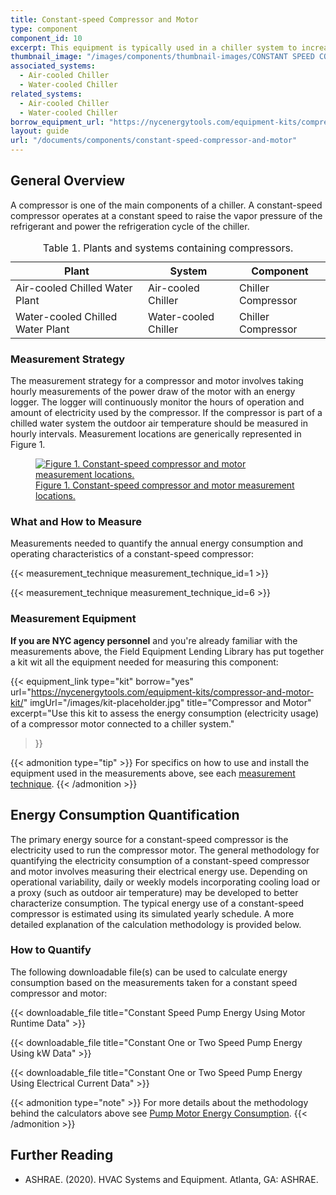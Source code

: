```yaml
---
title: Constant-speed Compressor and Motor
type: component
component_id: 10
excerpt: This equipment is typically used in a chiller system to increase the temperature and pressure of refrigerant.
thumbnail_image: "/images/components/thumbnail-images/CONSTANT SPEED COMPRESSOR.jpg"
associated_systems:
  - Air-cooled Chiller
  - Water-cooled Chiller
related_systems:
  - Air-cooled Chiller
  - Water-cooled Chiller
borrow_equipment_url: "https://nycenergytools.com/equipment-kits/compressor-and-motor-kit/"
layout: guide
url: "/documents/components/constant-speed-compressor-and-motor"
---
```


## General Overview

A compressor is one of the main components of a chiller. A constant-speed compressor operates at a
constant speed to raise the vapor pressure of the refrigerant and power the refrigeration cycle of the chiller. 

<div class="table-wrapper">
<table width="100%" cellspacing="0" cellpadding="7">
    <caption>Table 1. Plants and systems containing compressors.</caption>
    <thead>
        <tr>
            <th>
                Plant
            </th>
            <th>
                System
            </th>
            <th>
                Component
            </th>
        </tr>
    </thead>
    <tbody>
        <tr>
            <td>
                Air-cooled Chilled Water Plant
            </td>
            <td>
                Air-cooled Chiller
            </td>
            <td>
                Chiller Compressor
            </td>
        </tr>
        <tr>
            <td>
                Water-cooled Chilled Water Plant
            </td>
            <td>
                Water-cooled Chiller
            </td>
            <td>
                Chiller Compressor
            </td>
        </tr>
    </tbody>
</table> 
</div>

<!-- ## Evaluation of Energy Transfer

The primary energy source for a constant-speed compressor is the electricity used to run the compressor motor. Table 2 provides a summary of measurements needed to quantify the annual power consumption and operating characteristics of the constant-speed compressor and motor.

<div class="table-wrapper">
<table width="100%" cellspacing="0" cellpadding="7">
    <caption>Table 2. Key values and measurements to evaluate energy consumption.</caption>
    <thead>
        <tr>
            <th width="21.964285714285715%">
                Component Quantification
            </th>
            <th width="24.285714285714285%">
                Values to be Quantified
            </th>
            <th width="26.964285714285715%">
                Measurement
            </th>
        </tr>
    </thead>
    <tbody>
        <tr>
            <td>
                Electricity usage of a constant-speed compressor motor
            </td>
            <td>
                <ul>
                    <li>Average hourly power input to the compressor motor</li>
                    <li>Average hourly operating time for the compressor motor</li>
                </ul>
            </td>
            <td>
                <ul>
                    <li><a href="/documents/measurement-technique/true-rms-power">True RMS power</a> of compressor motor that drives the compressor (kW)</li>
                    <li><a href="/documents/measurement-technique/outdoor-air-temperature">Outdoor air temperature (F)</a></li>
                </ul>
            </td>
        </tr>
    </tbody>
</table> 
</div> -->

### Measurement Strategy

The measurement strategy for a compressor and motor involves taking hourly measurements of the power draw of the motor with an energy logger. The logger will continuously monitor the hours of operation and amount of electricity used by the compressor. If the compressor is part of a chilled water system the outdoor air temperature should be measured in hourly intervals. Measurement locations are generically represented in Figure 1.

<a href="/images/components/2024_1022_CS_compressor_component_figure 1.jpg">
<figure class="figure mb-3 mt-3 mx-auto">
  <img src="/images/components/2024_1022_CS_compressor_component_figure 1.jpg" class="figure-img img-fluid rounded zoom" alt="Figure 1. Constant-speed compressor and motor measurement locations.">
  <figcaption class="figure-caption text-left">Figure 1. Constant-speed compressor and motor measurement locations.</figcaption>
</figure>
</a>

### What and How to Measure

Measurements needed to quantify the annual energy consumption and operating characteristics of a constant-speed compressor:

{{< measurement_technique measurement_technique_id=1 >}}

{{< measurement_technique measurement_technique_id=6 >}}
<!-- maybe added in future
{{< measurement_technique measurement_technique_id=4 >}}

{{< measurement_technique measurement_technique_id=8 >}} -->

### Measurement Equipment

**If you are NYC agency personnel** and you're already familiar with the measurements above, the Field Equipment Lending Library has put together a kit wit all the equipment needed for measuring this component:

<div class="equip-grid">

{{< equipment_link
    type="kit" 
    borrow="yes" 
    url="https://nycenergytools.com/equipment-kits/compressor-and-motor-kit/" 
    imgUrl="/images/kit-placeholder.jpg" 
    title="Compressor and Motor"
    excerpt="Use this kit to assess the energy consumption (electricity usage) of a compressor motor connected to a chiller system."
>}}

</div>

{{< admonition type="tip" >}}
For specifics on how to use and install the equipment used in the measurements above, see each [measurement technique](#what-and-how-to-measure).
{{< /admonition >}}

<!-- ### Measurement Equipment

<div class="table-wrapper">
<table width="100%" cellspacing="0" cellpadding="7">
    <caption>Table 3. Measurement equipment.</caption>
    <thead>
        <tr>
            <th width="33.333333333333336%">
                Equipment
            </th>
            <th width="33.333333333333336%">
                Description
            </th>
            <th width="33.333333333333336%">
                Measurement (Units)
            </th>
        </tr>
    </thead>
    <tbody>
        <tr>
            <td width="33.333333333333336%">
                <a href="https://nycenergytools.com/wp-content/uploads/2021/05/Energy_Logger_-_Elite_Pro-5.jpg">
                <figure class="figure">
                <img src="https://nycenergytools.com/wp-content/uploads/2021/05/Energy_Logger_-_Elite_Pro-5.jpg" class="figure-img img-fluid rounded" alt="">
                <figcaption class="figure-caption text-left"></figcaption>
                </figure>
                </a>
                DENT ELITEproXC Portable Power Data Logger (EXCUNC)
                <br></br>
                DENT 16” RoCoil Flexible Rope Current Transformers (CT-R16-A4-U)
            </td>
            <td width="33.333333333333336%">
                Provides a measurement of true RMS power from voltage and current inputs and records long-term power (kW) and energy (<a class="glossary-link" href="/glossary#kwh"><abbr title="Kilowatt Hour">kWh</abbr></a>) measurements. Requires ELOG19 software and a USB connection cable for programming and downloading data files.
            </td>
            <td width="33.333333333333336%">
                <a href="/documents/measurement-technique/true-rms-power">True RMS Power (kW)</a>
            </td>
        </tr>
        <tr>
            <td width="33.333333333333336%">
                <a href="https://nycenergytools.com/wp-content/uploads/2021/05/MX2301-5.jpg">
                <figure class="figure">
                <img src="https://nycenergytools.com/wp-content/uploads/2021/05/MX2301-5.jpg" class="figure-img img-fluid rounded" alt="">
                <figcaption class="figure-caption text-left"></figcaption>
                </figure>
                </a>
                Onset HOBO Temperature/Relative Humidity Weatherproof Data Logger (MX2301)
            </td>
            <td width="33.333333333333336%">
                Records outdoor air temperature and relative humidity using internal sensors. Requires HOBOware software and a USB connection cable for programming and downloading data files.
            </td>
            <td width="33.333333333333336%">
                <ul>
                <li><a href="/documents/measurement-technique/outdoor-air-temperature">Outdoor Air Temperature (F)</a></li>
                <li><a href="/documents/measurement-technique/relative-humidity">Relative Humidity (%)</a></li>
                </ul>
            </td>
        </tr>
    </tbody>
</table> 
</div> -->

## Energy Consumption Quantification

The primary energy source for a constant-speed compressor is the electricity used to run the compressor motor. The general methodology for quantifying the electricity consumption of a constant-speed compressor and motor involves measuring their electrical energy use. Depending on operational variability, daily or weekly models incorporating cooling load or a proxy (such as outdoor air temperature) may be developed to better characterize consumption. The typical energy use of a constant-speed compressor is estimated using its simulated yearly schedule. A more detailed explanation of the calculation methodology is provided below.

### How to Quantify

The following downloadable file(s) can be used to calculate energy consumption based on the measurements taken for a constant speed compressor and motor:

{{< downloadable_file title="Constant Speed Pump Energy Using Motor Runtime Data" >}}

{{< downloadable_file title="Constant One or Two Speed Pump Energy Using kW Data" >}}

{{< downloadable_file title="Constant One or Two Speed Pump Energy Using Electrical Current Data" >}}

{{< admonition type="note" >}}
For more details about the methodology behind the calculators above see [Pump Motor Energy Consumption](/documents/calculation-methodology/pump-motors-energy-consumption).
{{< /admonition >}}

## Further Reading

- ASHRAE. (2020). HVAC Systems and Equipment. Atlanta, GA: ASHRAE.